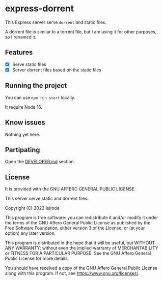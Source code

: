 # express-dorrent

This Express server serve `dorrent` and static files.

A dorrent file is similar to a torrent file, but I am using it for other purposes, so I renamed it.

## Features

- [x] Serve static files
- [x] Server dorrent files based on the static files

## Running the project

You can use `npm run start` locally.

It require Node 16.

## Know issues

Nothing yet here.

## Partipating

Open the [DEVELOPER.md](./DEVELOPER.md) section.

## License

It is provided with the GNU AFFERO GENERAL PUBLIC LICENSE.

This server serve static and dorrent files.

Copyright (C) 2023  Isirode

This program is free software: you can redistribute it and/or modify
it under the terms of the GNU Affero General Public License as
published by the Free Software Foundation, either version 3 of the
License, or (at your option) any later version.

This program is distributed in the hope that it will be useful,
but WITHOUT ANY WARRANTY; without even the implied warranty of
MERCHANTABILITY or FITNESS FOR A PARTICULAR PURPOSE.  See the
GNU Affero General Public License for more details.

You should have received a copy of the GNU Affero General Public License
along with this program.  If not, see <https://www.gnu.org/licenses/>.

